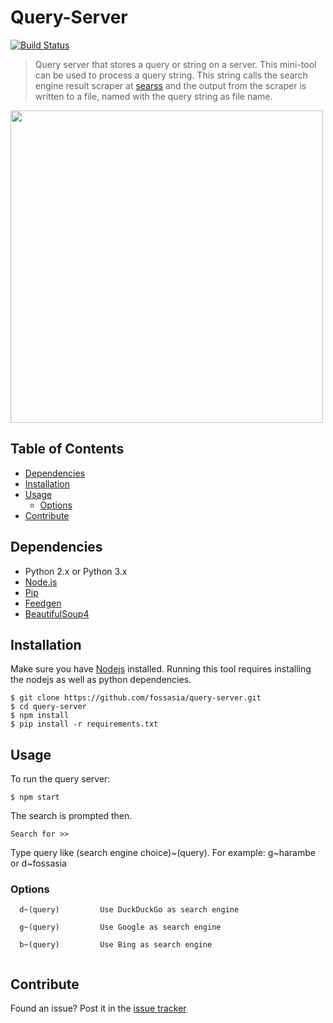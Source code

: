 # Query-Server

[![Build Status](https://travis-ci.org/fossasia/query-server.svg?branch=master)](https://travis-ci.org/fossasia/query-server)

> Query server that stores a query or string on a server. This mini-tool can be used to process a query string. This string calls the search engine result scraper at [searss](https://github.com/fossasia/searss) and the output from the scraper is written to a file, named with the query string as file name.

<img src="workflow.gif" height=500px; />

## Table of Contents

- [Dependencies](#dependencies)
- [Installation](#installation)
- [Usage](#usage)
  - [Options](#options)
- [Contribute](#contribute)

## Dependencies  

* Python 2.x or Python 3.x
* [Node.js](https://nodejs.org/en/)
* [Pip](https://pip.pypa.io/en/stable/installing/)
* [Feedgen](https://github.com/lkiesow/python-feedgen)
* [BeautifulSoup4](https://www.crummy.com/software/BeautifulSoup/bs4/doc/)


## Installation

Make sure you have [Nodejs](https://nodejs.org/en/) installed.
Running this tool requires installing the nodejs as well as python dependencies.

```
$ git clone https://github.com/fossasia/query-server.git 
$ cd query-server
$ npm install
$ pip install -r requirements.txt
```


## Usage

To run the query server: 
```
$ npm start
```
The search is prompted then.
```
Search for >>
```
Type query like (search engine choice)~(query).
For example: g~harambe or d~fossasia

### Options
```
  d~(query)         Use DuckDuckGo as search engine
  
  g~(query)         Use Google as search engine
                        
  b~(query)         Use Bing as search engine
                        
```

## Contribute

Found an issue? Post it in the [issue tracker](https://github.com/fossasia/query-server/issues)
